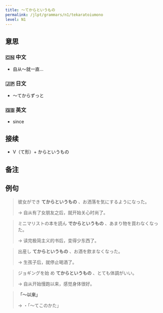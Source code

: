 ```yaml
---
title: 〜てからというもの
permalink: /jlpt/grammars/n1/tekaratoiumono
level: N1
---
```


## 意思

### 🇨🇳 中文

- 自从〜就一直…

### 🇯🇵 日文

- 〜てからずっと

### 🇬🇧 英文

- since

## 接续

- V（て形）+ からというもの

## 备注


## 例句

> 彼女ができ **てからというもの** 、お洒落を気にするようになった。
>
> → 自从有了女朋友之后，就开始关心时尚了。

> ミニマリストの本を読ん **でからというもの** 、あまり物を買わなくなった。
>
> → 读完极简主义的书后，变得少东西了。

> 出産し **てからというもの** 、お酒を飲まなくなった。
>
> → 生孩子后，就停止喝酒了。

> ジョギングを始 め **てからというもの** 、とても体調がいい。
>
> → 自从开始慢跑以来，感觉身体很好。

> **「〜以来」**
>
> → ・「〜てこのかた」

